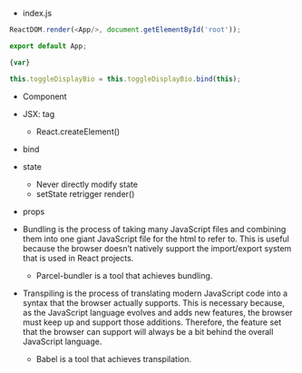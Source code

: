 
- index.js
```js
ReactDOM.render(<App/>, document.getElementById('root'));

export default App;

{var}

this.toggleDisplayBio = this.toggleDisplayBio.bind(this);
```
- Component
- JSX: tag
  - React.createElement()
- bind
- state
  - Never  directly modify state
  - setState retrigger render()
- props

- Bundling is the process of taking many JavaScript files and combining them into one giant JavaScript file for the html to refer to. This is useful because the browser doesn’t natively support the import/export system that is used in React projects.
  - Parcel-bundler is a tool that achieves bundling.

- Transpiling is the process of translating modern JavaScript code into a syntax that the browser actually supports. This is necessary because, as the JavaScript language evolves and adds new features, the browser must keep up and support those additions. Therefore, the feature set that the browser can support will always be a bit behind the overall JavaScript language.
  - Babel is a tool that achieves transpilation.

